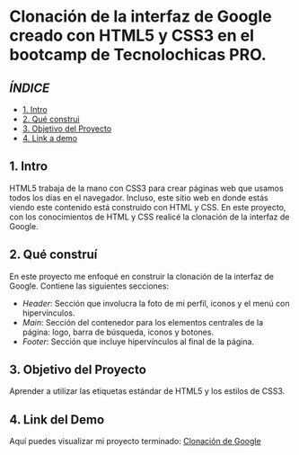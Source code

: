 # Clonación de la interfaz de Google creado con HTML5 y CSS3 en el bootcamp de Tecnolochicas PRO.

## *ÍNDICE*
* [1. Intro](#)
* [2. Qué construi](#)
* [3. Objetivo del Proyecto](#)
* [4. Link a demo](#)

## 1. Intro
HTML5 trabaja de la mano con CSS3 para crear páginas web que usamos todos los días en el navegador. Incluso, este sitio web en donde estás viendo este contenido está construido con HTML y CSS. En este proyecto, con los conocimientos de HTML y CSS realicé la clonación de la interfaz de Google.

## 2. Qué construí
En este proyecto me enfoqué en construir la clonación de la interfaz de Google. Contiene las siguientes secciones:

* *Header*: Sección que involucra la foto de mi perfil, iconos y el menú con hipervínculos.
* *Main*: Sección del contenedor para los elementos centrales de la página: logo, barra de búsqueda, iconos y botones.
* *Footer*: Sección que incluye hipervínculos al final de la página.

## 3. Objetivo del Proyecto
Aprender a utilizar las etiquetas estándar de HTML5 y los estilos de CSS3.

## 4. Link del Demo
Aquí puedes visualizar mi proyecto terminado: [Clonación de Google](https://clonaciongooglelilian.netlify.app/)

